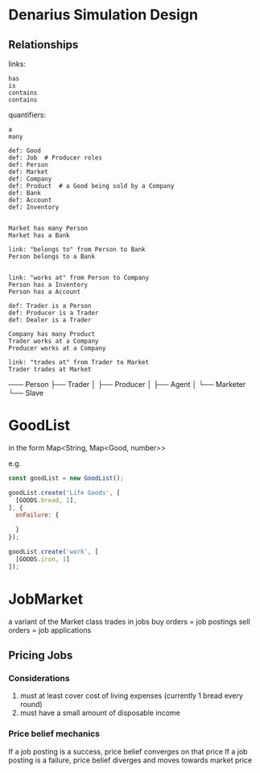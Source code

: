 # Denarius Simulation Design

## Relationships

links:
```
has
is
contains
contains
```

quantifiers:
```
a
many
```


```
def: Good
def: Job  # Producer roles
def: Person
def: Market
def: Company
def: Product  # a Good being sold by a Company
def: Bank
def: Account
def: Inventory


Market has many Person
Market has a Bank

link: "belongs to" from Person to Bank
Person belongs to a Bank


link: "works at" from Person to Company
Person has a Inventory
Person has a Account

def: Trader is a Person
def: Producer is a Trader
def: Dealer is a Trader

Company has many Product
Trader works at a Company
Producer works at a Company

link: "trades at" from Trader to Market
Trader trades at Market

```

─── Person
    ├── Trader
    │   ├── Producer
    │   ├── Agent
    │   └── Marketer
    └── Slave





# GoodList

in the form Map<String, Map<Good, number>>

e.g.
```javascript
const goodList = new GoodList();

goodList.create('Life Goods', [
  [GOODS.bread, 1],
], {
  onFailure: {

  }
});

goodList.create('work', [
  [GOODS.iron, 1]
]);

```


# JobMarket
a variant of the Market class
trades in jobs
buy orders = job postings
sell orders = job applications

## Pricing Jobs

### Considerations

1. must at least cover cost of living expenses (currently 1 bread every round)
2. must have a small amount of disposable income

### Price belief mechanics

If a job posting is a success, price belief converges on that price
If a job posting is a failure, price belief diverges and moves towards market price
